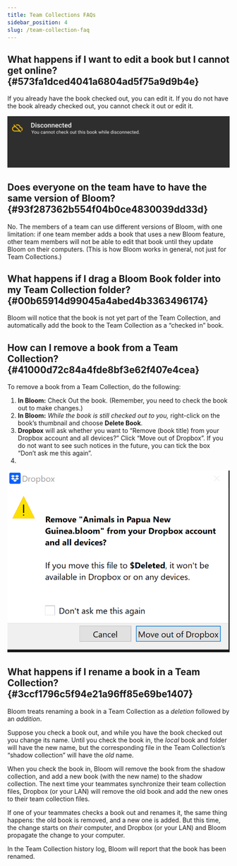 ```yaml
---
title: Team Collections FAQs
sidebar_position: 4
slug: /team-collection-faq
---
```




## What happens if I want to edit a book but I cannot get online? {#573fa1dced4041a6804ad5f75a9d9b4e}


If you already have the book checked out, you can edit it. If you do not have the book already checked out, you cannot check it out or edit it. 


![](./228753637.png)


## Does everyone on the team have to have the same version of Bloom? {#93f287362b554f04b0ce4830039dd33d}


No. The members of a team can use different versions of Bloom, with one limitation: if one team member adds a book that uses a new Bloom feature, other team members will not be able to edit that book until they update Bloom on their computers. (This is how Bloom works in general, not just for Team Collections.) 


## What happens if I drag a Bloom Book folder into my Team Collection folder? {#00b65914d99045a4abed4b3363496174}


Bloom will notice that the book is not yet part of the Team Collection, and automatically add the book to the Team Collection as a “checked in” book. 


## How can I remove a book from a Team Collection?  {#41000d72c84a4fde8bf3e62f407e4cea}


To remove a book from a Team Collection, do the following: 

1. **In Bloom:** Check Out the book. (Remember, you need to check the book out to make changes.)
2. **In Bloom:** _While the book is still checked out to you,_ right-click on the book’s thumbnail and choose **Delete Book**.
3. **Dropbox** will ask whether you want to “Remove (book title) from your Dropbox account and all devices?” Click “Move out of Dropbox”. If you do not want to see such notices in the future, you can tick the box “Don’t ask me this again”.
4. 

![](./420186854.png)


## What happens if I rename a book in a Team Collection? {#3ccf1796c5f94e21a96ff85e69be1407}


Bloom treats renaming a book in a Team Collection as a _deletion_ followed by an _addition_. 


Suppose you check a book out, and while you have the book checked out you change its name.  Until you check the book in, the _local_ book and folder will have the new name, but the corresponding file in the Team Collection’s “shadow collection” will have the _old_ name. 


When you check the book in, Bloom will remove the book from the shadow collection, and add a new book (with the new name) to the shadow collection. The next time your teammates synchronize their team collection files, Dropbox (or your LAN) will remove the old book and add the new ones to their team collection files. 


If one of your teammates checks a book out and renames it, the same thing happens: the old book is removed, and a new one is added. But this time, the change starts on _their_ computer, and Dropbox (or your LAN) and Bloom propagate the change to your computer. 


In the Team Collection history log, Bloom will report that the book has been renamed. 

